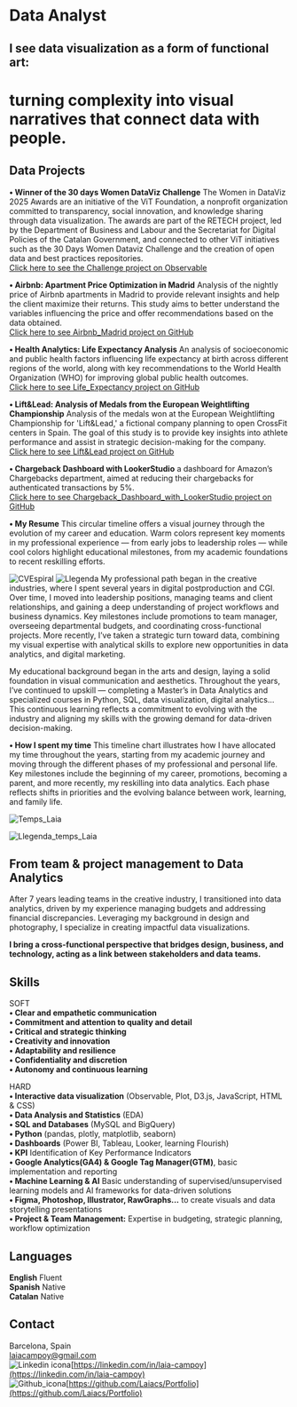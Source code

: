 # Data Analyst

## I see data visualization as a form of functional art:
# turning complexity into visual narratives that connect data with people.



## Data Projects
**• Winner of the 30 days Women DataViz Challenge** The Women in DataViz 2025 Awards are an initiative of the ViT Foundation, a nonprofit organization committed to transparency, social innovation, and knowledge sharing through data visualization. The awards are part of the RETECH project, led by the Department of Business and Labour and the Secretariat for Digital Policies of the Catalan Government, and connected to other ViT initiatives such as the 30 Days Women Dataviz Challenge and the creation of open data and best practices repositories.    
[Click here to see the Challenge project on Observable](https://observablehq.com/d/c552448cb046fe91)  

**• Airbnb: Apartment Price Optimization in Madrid** Analysis of the nightly price of Airbnb apartments in Madrid to provide relevant insights and help the client maximize their returns. This study aims to better understand the variables influencing the price and offer recommendations based on the data obtained.    
[Click here to see Airbnb_Madrid project on GitHub](https://github.com/Laiacs/Portfolio/tree/main/Airbnb_Madrid)  

**• Health Analytics: Life Expectancy Analysis** An analysis of socioeconomic and public health factors influencing life expectancy at birth across different regions of the world, along with key recommendations to the World Health Organization (WHO) for improving global public health outcomes.  
[Click here to see Life_Expectancy project on GitHub](https://github.com/Laiacs/Portfolio/tree/main/Life_Expectancy)  

**• Lift&Lead: Analysis of Medals from the European Weightlifting Championship** Analysis of the medals won at the European Weightlifting Championship for 'Lift&Lead,' a fictional company planning to open CrossFit centers in Spain. The goal of this study is to provide key insights into athlete performance and assist in strategic decision-making for the company.  
[Click here to see Lift&Lead project on GitHub](https://github.com/Laiacs/Portfolio/tree/main/Lift_&_Lead)  

**• Chargeback Dashboard with LookerStudio** a dashboard for Amazon’s Chargebacks department, aimed at reducing their chargebacks for authenticated transactions by 5%.  
[Click here to see Chargeback_Dashboard_with_LookerStudio project on GitHub](https://github.com/Laiacs/Portfolio/tree/main/Chargeback_Dashboard_with_LookerStudio) 

**• My Resume** This circular timeline offers a visual journey through the evolution of my career and education. Warm colors represent key moments in my professional experience — from early jobs to leadership roles — while cool colors highlight educational milestones, from my academic foundations to recent reskilling efforts.

![CVEspiral](CV_Espiral_01.jpg)
![Llegenda](Llegenda_03.png)
My professional path began in the creative industries, where I spent several years in digital postproduction and CGI. Over time, I moved into leadership positions, managing teams and client relationships, and gaining a deep understanding of project workflows and business dynamics. Key milestones include promotions to team manager, overseeing departmental budgets, and coordinating cross-functional projects. More recently, I’ve taken a strategic turn toward data, combining my visual expertise with analytical skills to explore new opportunities in data analytics, and digital marketing.

My educational background began in the arts and design, laying a solid foundation in visual communication and aesthetics. Throughout the years, I’ve continued to upskill — completing a Master’s in Data Analytics and specialized courses in Python, SQL, data visualization, digital analytics... This continuous learning reflects a commitment to evolving with the industry and aligning my skills with the growing demand for data-driven decision-making.  

**• How I spent my time** This timeline chart illustrates how I have allocated my time throughout the years, starting from my academic journey and moving through the different phases of my professional and personal life. Key milestones include the beginning of my career, promotions, becoming a parent, and more recently, my reskilling into data analytics. Each phase reflects shifts in priorities and the evolving balance between work, learning, and family life.  

![Temps_Laia](temps_Laia_04.png)


![Llegenda_temps_Laia](llegenda_temps_Laia_03.png)

## From team & project management to Data Analytics
After 7 years leading teams in the creative industry, I transitioned into data analytics, driven by my experience managing budgets and addressing financial discrepancies. Leveraging my background in design and photography, I specialize in creating impactful data visualizations. 

**I bring a cross-functional perspective that bridges design, business, and technology, acting as a link between stakeholders and data teams.**

## Skills  
SOFT  
**• Clear and empathetic communication**  
**• Commitment and attention to quality and detail**  
**• Critical and strategic thinking**  
**• Creativity and innovation**  
**• Adaptability and resilience**  
**• Confidentiality and discretion**  
**• Autonomy and continuous learning**  

HARD  
**• Interactive data visualization** (Observable, Plot, D3.js, JavaScript, HTML & CSS)  
**• Data Analysis and Statistics** (EDA)  
**• SQL and Databases** (MySQL and BigQuery)  
**• Python** (pandas, plotly, matplotlib, seaborn)  
**• Dashboards** (Power BI, Tableau, Looker, learning Flourish)  
**• KPI** Identification of Key Performance Indicators  
**• Google Analytics(GA4) & Google Tag Manager(GTM)**, basic implementation and reporting  
**• Machine Learning & AI** Basic understanding of supervised/unsupervised learning models and AI frameworks for data-driven solutions  
**• Figma, Photoshop, Illustrator, RawGraphs...** to create visuals and data storytelling presentations  
**• Project & Team Management:** Expertise in budgeting, strategic planning, workflow optimization  

## Languages  

**English**
Fluent  
**Spanish**
Native  
**Catalan**
Native

## Contact  
Barcelona, Spain  
laiacampoy@gmail.com  
![Linkedin icona](Linkedin_20px.png)[https://linkedin.com/in/laia-campoy](https://linkedin.com/in/laia-campoy)  
![Github_icona](github_20px.png)[https://github.com/Laiacs/Portfolio](https://github.com/Laiacs/Portfolio)  

